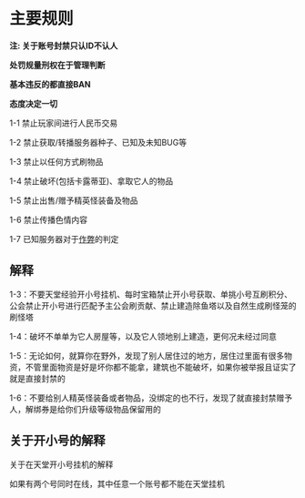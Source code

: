 # 主要规则

**注: 关于账号封禁只认ID不认人**

**处罚规量刑权在于管理判断**

**基本违反的都直接BAN**

**态度决定一切**

1-1 禁止玩家间进行人民币交易

1-2 禁止获取/转播服务器种子、已知及未知BUG等

1-3 禁止以任何方式刷物品

1-4 禁止破坏(包括卡露蒂亚)、拿取它人的物品

1-5 禁止出售/赠予精英怪装备及物品

1-6 禁止传播色情内容

1-7 已知服务器对于[作弊](https://docs.xiye.world/#/rules/cheat)的判定

## 解释

1-3：不要天堂经验开小号挂机、每时宝箱禁止开小号获取、单挑小号互刷积分、公会禁止开小号进行匹配予主公会刷贡献、禁止建造除鱼塔以及自然生成刷怪笼的刷怪塔

1-4：破坏不单单为它人房屋等，以及它人领地别上建造，更何况未经过同意

1-5：无论如何，就算你在野外，发现了别人居住过的地方，居住过里面有很多物资，不管里面物资是好是坏你都不能拿，建筑也不能破坏，如果你被举报且证实了就是直接封禁的

1-6：不要给别人精英怪装备或者物品，没绑定的也不行，发现了就直接封禁赠予人，解绑券是给你们升级等级物品保留用的

## 关于开小号的解释

关于在天堂开小号挂机的解释

如果有两个号同时在线，其中任意一个账号都不能在天堂挂机